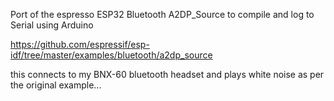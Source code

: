 Port of the espresso ESP32 Bluetooth A2DP_Source to compile and log to Serial using Arduino


https://github.com/espressif/esp-idf/tree/master/examples/bluetooth/a2dp_source

this connects to my BNX-60 bluetooth headset and plays white noise as per the original example...